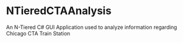 # NTieredCTAAnalysis
An N-Tiered C# GUI Application used to analyze information regarding Chicago CTA Train Station
